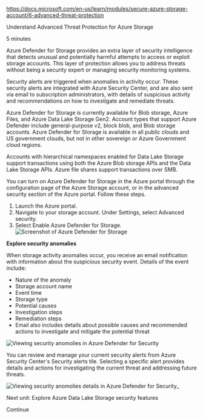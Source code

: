 https://docs.microsoft.com/en-us/learn/modules/secure-azure-storage-account/6-advanced-threat-protection

Understand Advanced Threat Protection for Azure Storage

5 minutes

Azure Defender for Storage provides an extra layer of security intelligence that detects unusual and potentially harmful attempts to access or exploit storage accounts. This layer of protection allows you to address threats without being a security expert or managing security monitoring systems.

Security alerts are triggered when anomalies in activity occur. These security alerts are integrated with Azure Security Center, and are also sent via email to subscription administrators, with details of suspicious activity and recommendations on how to investigate and remediate threats.

Azure Defender for Storage is currently available for Blob storage, Azure Files, and Azure Data Lake Storage Gen2. Account types that support Azure Defender include general-purpose v2, block blob, and Blob storage accounts. Azure Defender for 
Storage is available in all public clouds and US government clouds, but not in other sovereign or Azure Government cloud regions.

Accounts with hierarchical namespaces enabled for Data Lake Storage support transactions using both the Azure Blob storage APIs and the Data Lake Storage APIs. Azure file shares support transactions over SMB.

You can turn on Azure Defender for Storage in the Azure portal through the configuration page of the Azure Storage account, or in the advanced security section of the Azure portal. Follow these steps.

1. Launch the Azure portal.
2. Navigate to your storage account. Under Settings, select Advanced security.
3. Select Enable Azure Defender for Storage.
![Screenshot of Azure Defender for Storage](https://docs.microsoft.com/en-us/learn/data-ai-cert/secure-azure-storage-account/media/azure-defender-for-storage.png)


**Explore security anomalies**

When storage activity anomalies occur, you receive an email notification with information about the suspicious security event. Details of the event include:
* Nature of the anomaly
* Storage account name
* Event time
* Storage type
* Potential causes
* Investigation steps
* Remediation steps
* Email also includes details about possible causes and recommended actions to investigate and mitigate the potential threat

![Viewing security anomolies in Azure Defender for Security](https://docs.microsoft.com/en-us/learn/data-ai-cert/secure-azure-storage-account/media/view-security-anomolies-in-azure-defender-for-security.png)

You can review and manage your current security alerts from Azure Security Center's Security alerts tile. Selecting a specific alert provides details and actions for investigating the current threat and addressing future threats.

![Viewing security anomolies details in Azure Defender for Security](https://docs.microsoft.com/en-us/learn/data-ai-cert/secure-azure-storage-account/media/view-security-anomolies-details-in-azure-defender-for-security.png)_

Next unit: Explore Azure Data Lake Storage security features

Continue

